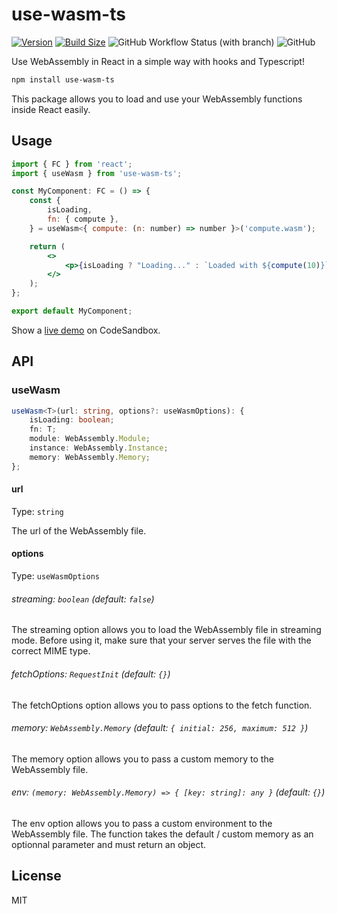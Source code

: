 # use-wasm-ts

[![Version](https://img.shields.io/npm/v/use-wasm-ts?style=flat&colorA=000000&colorB=000000)](https://npmjs.com/package/use-wasm-ts)
[![Build Size](https://img.shields.io/bundlephobia/minzip/use-wasm-ts?label=bundle%20size&style=flat&colorA=000000&colorB=000000)](https://bundlephobia.com/result?p=use-wasm-ts)
![GitHub Workflow Status (with branch)](https://img.shields.io/github/actions/workflow/status/Romainlg29/use-wasm/basic.yml?branch=main&colorA=000000&colorB=000000)
![GitHub](https://img.shields.io/github/license/Romainlg29/use-wasm?&colorA=000000&colorB=000000)

Use WebAssembly in React in a simple way with hooks and Typescript!

```bash
npm install use-wasm-ts
```

This package allows you to load and use your WebAssembly functions inside React easily.

## Usage

```jsx
import { FC } from 'react';
import { useWasm } from 'use-wasm-ts';

const MyComponent: FC = () => {
    const {
        isLoading,
        fn: { compute },
    } = useWasm<{ compute: (n: number) => number }>('compute.wasm');

	return (
        <>
            <p>{isLoading ? "Loading..." : `Loaded with ${compute(10)}`}</p>
        </>
    );
};

export default MyComponent;
```

Show a [live demo](https://codesandbox.io/p/sandbox/use-wasm-ts-yqce0x) on CodeSandbox.


## API

### useWasm

```ts
useWasm<T>(url: string, options?: useWasmOptions): {
    isLoading: boolean;
    fn: T;
    module: WebAssembly.Module;
    instance: WebAssembly.Instance;
    memory: WebAssembly.Memory;
};
```

#### url

Type: `string`

The url of the WebAssembly file.

#### options

Type: `useWasmOptions`

###### streaming: `boolean` (default: `false`)
The streaming option allows you to load the WebAssembly file in streaming mode. Before using it, make sure that your server serves the file with the correct MIME type.

###### fetchOptions: `RequestInit` (default: `{}`)
The fetchOptions option allows you to pass options to the fetch function.

###### memory: `WebAssembly.Memory` (default: `{ initial: 256, maximum: 512 }`)
The memory option allows you to pass a custom memory to the WebAssembly file.

###### env: `(memory: WebAssembly.Memory) => { [key: string]: any }` (default: `{}`)
The env option allows you to pass a custom environment to the WebAssembly file. The function takes the default / custom memory as an optionnal parameter and must return an object.


## License

MIT